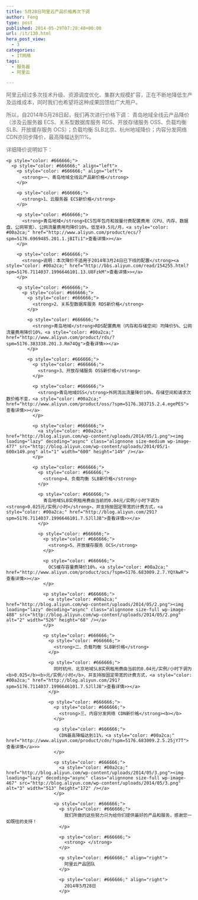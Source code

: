 ```yaml
---
title: 5月28日阿里云产品价格再次下调
author: Feng
type: post
published: 2014-05-29T07:28:40+00:00
url: /it/130.html
hera_post_view:
  - 3
categories:
  - IT网络
tags:
  - 服务器
  - 阿里云

---
```

<p style="color: #666666;">
  阿里云经过多次技术升级、资源调度优化、集群大规模扩容，正在不断地降低生产及运维成本，同时我们也希望将这种成果回馈给广大用户。
</p>

<p style="color: #666666;">
  <p style="color: #666666;">
    所以，自2014年5月28日起，我们再次进行价格下调： 青岛地域全线云产品降价（涉及云服务器 ECS、关系型数据库服务 RDS、开放存储服务 OSS、负载均衡 SLB、开放缓存服务 OCS）；负载均衡 SLB北京、杭州地域降价；内容分发网络 CDN亦同步降价，最高降幅达到11%。
  </p>
  
  <p style="color: #666666;">
    <p style="color: #666666;">
      详细降价说明如下：
    </p>
    
    <p style="color: #666666;">
      <p style="color: #666666;" align="left">
        <p style="color: #666666;" align="left">
          <strong>一、青岛地域全线云产品新价格</strong>
        </p>
        
        <p style="color: #666666;">
          <strong>1、云服务器 ECS新价格</strong>
        </p>
        
        <p style="color: #666666;">
          <strong>青岛地域</strong>ECS包年包月和按量付费配置费用（CPU、内存、数据盘、公网带宽）、公网流量费用均降价10%，低至49.5元/月，<a style="color: #00a2ca;" href="http://www.aliyun.com/product/ecs/?spm=5176.6969485.201.1.jBITi1">查看详情>></a>
        </p>
        
        <p style="color: #666666;">
          <strong>说明：本次降价不适用于2014年3月24日已下线的配置</strong><a style="color: #00a2ca;" href="http://bbs.aliyun.com/read/154255.html?spm=5176.7114037.1996646101.13.U8FzkM">查看详情>></a>
        </p>
        
        <p style="color: #666666;">
          <p style="color: #666666;">
            <p style="color: #666666;">
              <strong>2、关系型数据库服务 RDS新价格</strong>
            </p>
            
            <p style="color: #666666;">
              <strong>青岛地域</strong>RDS配置费用（内存和存储空间）均降价5%、公网流量费用降价10%，<a style="color: #00a2ca;" href="http://www.aliyun.com/product/rds/?spm=5176.383338.201.3.Rm74Qg">查看详情>></a>
            </p>
            
            <p style="color: #666666;">
              <p style="color: #666666;">
                <strong>3、开放存储服务 OSS新价格</strong>
              </p>
              
              <p style="color: #666666;">
                <strong>青岛地域OSS</strong>外网流出流量降价10%，存储空间和请求次数价格不变，<a style="color: #00a2ca;" href="http://www.aliyun.com/product/oss/?spm=5176.383715.2.4.egePES">查看详情>></a>
              </p>
              
              <p style="color: #666666;">
                <a style="color: #00a2ca;" href="http://blog.aliyun.com/wp-content/uploads/2014/05/1.png"><img loading="lazy" decoding="async" class="alignnone size-medium wp-image-477" src="http://blog.aliyun.com/wp-content/uploads/2014/05/1-600x149.png" alt="1" width="600" height="149" /></a>
              </p>
              
              <p style="color: #666666;">
                <p style="color: #666666;">
                  <strong>4、负载均衡 SLB新价格</strong>
                </p>
                
                <p style="color: #666666;">
                  青岛地域SLB实例租用费由当前的0.04元/实例/小时下调为<strong>0.025元/实例/小时</strong>，并支持按固定带宽的计费方式，<a style="color: #00a2ca;" href="http://blog.aliyun.com/291?spm=5176.7114037.1996646101.7.SJllJB">查看详情>></a>
                </p>
                
                <p style="color: #666666;">
                  <p style="color: #666666;">
                    <strong>5、开放缓存服务 OCS</strong>
                  </p>
                  
                  <p style="color: #666666;">
                    OCS缓存容量费降价10%，<a style="color: #00a2ca;" href="http://www.aliyun.com/product/ocs/?spm=5176.683009.2.7.YQYAwR">查看详情>></a>
                  </p>
                  
                  <p style="color: #666666;">
                    <a style="color: #00a2ca;" href="http://blog.aliyun.com/wp-content/uploads/2014/05/2.png"><img loading="lazy" decoding="async" class="alignnone size-full wp-image-488" src="http://blog.aliyun.com/wp-content/uploads/2014/05/2.png" alt="2" width="526" height="68" /></a>
                  </p>
                  
                  <p style="color: #666666;">
                    <p style="color: #666666;">
                      <strong>二、负载均衡 SLB新价格</strong>
                    </p>
                    
                    <p style="color: #666666;">
                      同时杭州、北京地域SLB实例租用费由当前的0.04元/实例/小时下调为<b>0.025</b><b>元/实例/小时</b>，并支持按固定带宽的计费方式，<a style="color: #00a2ca;" href="http://blog.aliyun.com/291?spm=5176.7114037.1996646101.7.SJllJB">查看详情>></a>
                    </p>
                    
                    <p style="color: #666666;">
                      <p style="color: #666666;">
                        <strong>三、内容分发网络 CDN新价格</strong><b></b>
                      </p>
                      
                      <p style="color: #666666;">
                        CDN最高降幅达到11%，<a style="color: #00a2ca;" href="http://www.aliyun.com/product/cdn/?spm=5176.683009.2.5.25jY7T">查看详情</a>>>
                      </p>
                      
                      <p style="color: #666666;">
                        <a style="color: #00a2ca;" href="http://blog.aliyun.com/wp-content/uploads/2014/05/3.png"><img loading="lazy" decoding="async" class="alignnone size-full wp-image-467" src="http://blog.aliyun.com/wp-content/uploads/2014/05/3.png" alt="3" width="513" height="172" /></a>
                      </p>
                      
                      <p style="color: #666666;">
                        <p style="color: #666666;">
                          我们所做的这些努力只为给你们提供最好的产品和服务，感谢您一如既往的支持！
                        </p>
                        
                        <p style="color: #666666;">
                          <strong> </strong>
                        </p>
                        
                        <p style="color: #666666;" align="right">
                          阿里云产品团队
                        </p>
                        
                        <p style="color: #666666;" align="right">
                          2014年5月28日
                        </p>